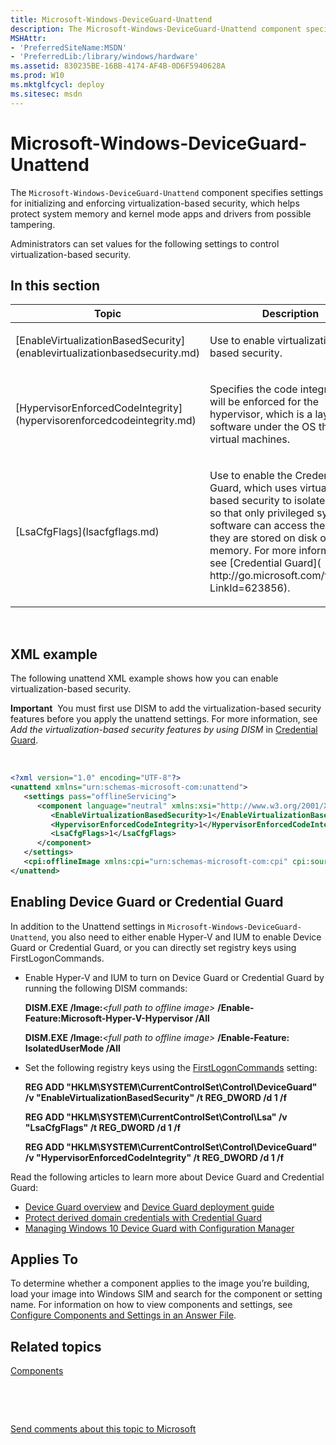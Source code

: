 ```yaml
---
title: Microsoft-Windows-DeviceGuard-Unattend
description: The Microsoft-Windows-DeviceGuard-Unattend component specifies settings for initializing and enforcing virtualization-based security, which helps protect system memory and kernel mode apps and drivers from possible tampering.
MSHAttr:
- 'PreferredSiteName:MSDN'
- 'PreferredLib:/library/windows/hardware'
ms.assetid: 830235BE-16BB-4174-AF4B-0D6F5940628A
ms.prod: W10
ms.mktglfcycl: deploy
ms.sitesec: msdn
---
```


# Microsoft-Windows-DeviceGuard-Unattend


The `Microsoft-Windows-DeviceGuard-Unattend` component specifies settings for initializing and enforcing virtualization-based security, which helps protect system memory and kernel mode apps and drivers from possible tampering.

Administrators can set values for the following settings to control virtualization-based security.

## In this section


<table>
<colgroup>
<col width="50%" />
<col width="50%" />
</colgroup>
<thead>
<tr class="header">
<th>Topic</th>
<th>Description</th>
</tr>
</thead>
<tbody>
<tr class="odd">
<td><p>[EnableVirtualizationBasedSecurity](enablevirtualizationbasedsecurity.md)</p></td>
<td><p>Use to enable virtualization-based security.</p></td>
</tr>
<tr class="even">
<td><p>[HypervisorEnforcedCodeIntegrity](hypervisorenforcedcodeintegrity.md)</p></td>
<td><p>Specifies the code integrity that will be enforced for the hypervisor, which is a layer of software under the OS that runs virtual machines.</p></td>
</tr>
<tr class="odd">
<td><p>[LsaCfgFlags](lsacfgflags.md)</p></td>
<td><p>Use to enable the Credential Guard, which uses virtualization-based security to isolate secrets so that only privileged system software can access them when they are stored on disk or in memory. For more information, see [Credential Guard]( http://go.microsoft.com/fwlink/p/?LinkId=623856).</p></td>
</tr>
</tbody>
</table>

 

## XML example


The following unattend XML example shows how you can enable virtualization-based security.

**Important**  You must first use DISM to add the virtualization-based security features before you apply the unattend settings. For more information, see *Add the virtualization-based security features by using DISM* in [Credential Guard]( http://go.microsoft.com/fwlink/p/?LinkId=623856).

 

```XML
<?xml version="1.0" encoding="UTF-8"?>
<unattend xmlns="urn:schemas-microsoft-com:unattend">
   <settings pass="offlineServicing">
      <component language="neutral" xmlns:xsi="http://www.w3.org/2001/XMLSchema-instance" xmlns:wcm="http://schemas.microsoft.com/WMIConfig/2002/State" versionScope="nonSxS" publicKeyToken="31bf3856ad364e35" processorArchitecture="amd64" name="Microsoft-Windows-DeviceGuard-Unattend">
         <EnableVirtualizationBasedSecurity>1</EnableVirtualizationBasedSecurity>
         <HypervisorEnforcedCodeIntegrity>1</HypervisorEnforcedCodeIntegrity>
         <LsaCfgFlags>1</LsaCfgFlags>
      </component>
   </settings>
   <cpi:offlineImage xmlns:cpi="urn:schemas-microsoft-com:cpi" cpi:source="wim:c:/install2/sources/install.wim#Windows 10 Enterprise"/>
</unattend>
```

## Enabling Device Guard or Credential Guard


In addition to the Unattend settings in `Microsoft-Windows-DeviceGuard-Unattend`, you also need to either enable Hyper-V and IUM to enable Device Guard or Credential Guard, or you can directly set registry keys using FirstLogonCommands.

-   Enable Hyper-V and IUM to turn on Device Guard or Credential Guard by running the following DISM commands:

    **DISM.EXE /Image:***&lt;full path to offline image&gt;* **/Enable-Feature:Microsoft-Hyper-V-Hypervisor /All**

    **DISM.EXE /Image:***&lt;full path to offline image&gt;* **/Enable-Feature: IsolatedUserMode /All**

-   Set the following registry keys using the [FirstLogonCommands](firstlogoncommands-win7-microsoft-windows-shell-setupfirstlogoncommands.md) setting:

    **REG ADD "HKLM\\SYSTEM\\CurrentControlSet\\Control\\DeviceGuard" /v "EnableVirtualizationBasedSecurity" /t REG\_DWORD /d 1 /f**

    **REG ADD "HKLM\\SYSTEM\\CurrentControlSet\\Control\\Lsa" /v "LsaCfgFlags" /t REG\_DWORD /d 1 /f**

    **REG ADD "HKLM\\SYSTEM\\CurrentControlSet\\Control\\DeviceGuard" /v "HypervisorEnforcedCodeIntegrity" /t REG\_DWORD /d 1 /f**

Read the following articles to learn more about Device Guard and Credential Guard:

-   [Device Guard overview]( http://go.microsoft.com/fwlink/p/?LinkId=718000) and [Device Guard deployment guide](http://go.microsoft.com/fwlink/p/?linkid=690990)
-   [Protect derived domain credentials with Credential Guard](http://go.microsoft.com/fwlink/p/?linkid=718003)
-   [Managing Windows 10 Device Guard with Configuration Manager](http://go.microsoft.com/fwlink/p/?LinkId=718009)

## Applies To


To determine whether a component applies to the image you’re building, load your image into Windows SIM and search for the component or setting name. For information on how to view components and settings, see [Configure Components and Settings in an Answer File](https://msdn.microsoft.com/library/windows/hardware/dn915078).

## Related topics


[Components](components-b-unattend.md)

 

 

[Send comments about this topic to Microsoft](mailto:wsddocfb@microsoft.com?subject=Documentation%20feedback%20%5Bp_unattend\p_unattend%5D:%20Microsoft-Windows-DeviceGuard-Unattend%20%20RELEASE:%20%2810/3/2016%29&body=%0A%0APRIVACY%20STATEMENT%0A%0AWe%20use%20your%20feedback%20to%20improve%20the%20documentation.%20We%20don't%20use%20your%20email%20address%20for%20any%20other%20purpose,%20and%20we'll%20remove%20your%20email%20address%20from%20our%20system%20after%20the%20issue%20that%20you're%20reporting%20is%20fixed.%20While%20we're%20working%20to%20fix%20this%20issue,%20we%20might%20send%20you%20an%20email%20message%20to%20ask%20for%20more%20info.%20Later,%20we%20might%20also%20send%20you%20an%20email%20message%20to%20let%20you%20know%20that%20we've%20addressed%20your%20feedback.%0A%0AFor%20more%20info%20about%20Microsoft's%20privacy%20policy,%20see%20http://privacy.microsoft.com/default.aspx. "Send comments about this topic to Microsoft")





